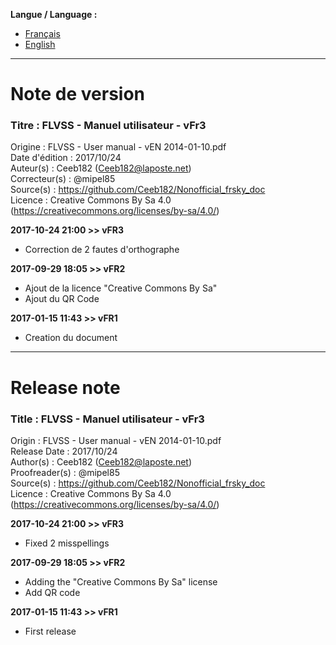 **Langue / Language :**
- [Français](#FR)
- [English](#EN)

--------------------------------------------------------------------------------------

<a name="FR"></a>
# Note de version

### Titre : FLVSS - Manuel utilisateur - vFr3  
Origine : FLVSS - User manual - vEN 2014-01-10.pdf  
Date d'édition : 2017/10/24  
Auteur(s) : Ceeb182 (Ceeb182@laposte.net)  
Correcteur(s) : @mipel85  
Source(s) : https://github.com/Ceeb182/Nonofficial_frsky_doc  
Licence : Creative Commons By Sa 4.0 (https://creativecommons.org/licenses/by-sa/4.0/)  

**2017-10-24 21:00 >> vFR3**
- Correction de 2 fautes d'orthographe

**2017-09-29 18:05 >> vFR2**
- Ajout de la licence "Creative Commons By Sa"
- Ajout du QR Code

**2017-01-15 11:43 >> vFR1**
- Creation du document

--------------------------------------------------------------------------------------

<a name="EN"></a>
# Release note

### Title : FLVSS - Manuel utilisateur - vFr3  
Origin : FLVSS - User manual - vEN 2014-01-10.pdf  
Release Date : 2017/10/24  
Author(s) : Ceeb182 (Ceeb182@laposte.net)  
Proofreader(s) : @mipel85  
Source(s) : https://github.com/Ceeb182/Nonofficial_frsky_doc  
Licence : Creative Commons By Sa 4.0 (https://creativecommons.org/licenses/by-sa/4.0/)  

**2017-10-24 21:00 >> vFR3**
- Fixed 2 misspellings  

**2017-09-29 18:05 >> vFR2**
- Adding the "Creative Commons By Sa" license
- Add QR code

**2017-01-15 11:43 >> vFR1**
- First release
